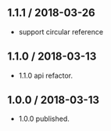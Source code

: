 ## 1.1.1 / 2018-03-26

- support circular reference

## 1.1.0 / 2018-03-13

- 1.1.0 api refactor.

## 1.0.0 / 2018-03-13

- 1.0.0 published.
